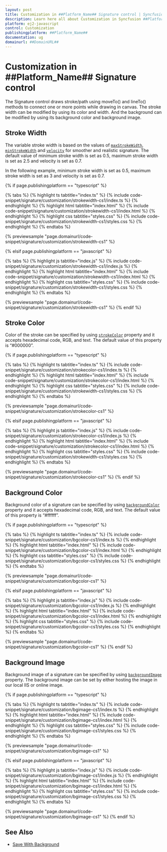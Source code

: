 ```yaml
---
layout: post
title: Customization in ##Platform_Name## Signature control | Syncfusion
description: Learn here all about Customization in Syncfusion ##Platform_Name## Signature control of Syncfusion Essential JS 2 and more.
platform: ej2-javascript
control: Customization 
publishingplatform: ##Platform_Name##
documentation: ug
domainurl: ##DomainURL##
---
```


# Customization in ##Platform_Name## Signature control

The Signature control draws stroke/path using moveTo() and lineTo() methods to connect one or more points while drawing in canvas. The stroke width can be modified by using its color and width. And the background can be modified by using its background color and background image.

## Stroke Width

The variable stroke width is based on the values of [`maxStrokeWidth`](https://ej2.syncfusion.com/documentation/api/signature/#maxstrokewidth), [`minStrokeWidth`](https://ej2.syncfusion.com/documentation/api/signature/#minstrokewidth) and [`velocity`](https://ej2.syncfusion.com/documentation/api/signature/#velocity) for smoother and realistic signature. The default value of minimum stroke width is set as 0.5, maximum stroke width is set as 2.5 and velocity is set as 0.7.

In the following example, minimum stroke width is set as 0.5, maximum stroke width is set as 3 and velocity is set as 0.7.

{% if page.publishingplatform == "typescript" %}

 {% tabs %}
{% highlight ts tabtitle="index.ts" %}
{% include code-snippet/signature/customization/strokewidth-cs1/index.ts %}
{% endhighlight %}
{% highlight html tabtitle="index.html" %}
{% include code-snippet/signature/customization/strokewidth-cs1/index.html %}
{% endhighlight %}
{% highlight css tabtitle="styles.css" %}
{% include code-snippet/signature/customization/strokewidth-cs1/styles.css %}
{% endhighlight %}
{% endtabs %}
        
{% previewsample "page.domainurl/code-snippet/signature/customization/strokewidth-cs1" %}

{% elsif page.publishingplatform == "javascript" %}

{% tabs %}
{% highlight js tabtitle="index.js" %}
{% include code-snippet/signature/customization/strokewidth-cs1/index.js %}
{% endhighlight %}
{% highlight html tabtitle="index.html" %}
{% include code-snippet/signature/customization/strokewidth-cs1/index.html %}
{% endhighlight %}
{% highlight css tabtitle="styles.css" %}
{% include code-snippet/signature/customization/strokewidth-cs1/styles.css %}
{% endhighlight %}
{% endtabs %}

{% previewsample "page.domainurl/code-snippet/signature/customization/strokewidth-cs1" %}
{% endif %}

## Stroke Color

Color of the stroke can be specified by using [`strokeColor`](https://ej2.syncfusion.com/documentation/api/signature/#strokecolor) property and it accepts hexadecimal code, RGB, and text. The default value of this property is “#000000”.

{% if page.publishingplatform == "typescript" %}

 {% tabs %}
{% highlight ts tabtitle="index.ts" %}
{% include code-snippet/signature/customization/strokecolor-cs1/index.ts %}
{% endhighlight %}
{% highlight html tabtitle="index.html" %}
{% include code-snippet/signature/customization/strokecolor-cs1/index.html %}
{% endhighlight %}
{% highlight css tabtitle="styles.css" %}
{% include code-snippet/signature/customization/strokewidth-cs1/styles.css %}
{% endhighlight %}
{% endtabs %}
        
{% previewsample "page.domainurl/code-snippet/signature/customization/strokecolor-cs1" %}

{% elsif page.publishingplatform == "javascript" %}

{% tabs %}
{% highlight js tabtitle="index.js" %}
{% include code-snippet/signature/customization/strokecolor-cs1/index.js %}
{% endhighlight %}
{% highlight html tabtitle="index.html" %}
{% include code-snippet/signature/customization/strokecolor-cs1/index.html %}
{% endhighlight %}
{% highlight css tabtitle="styles.css" %}
{% include code-snippet/signature/customization/strokewidth-cs1/styles.css %}
{% endhighlight %}
{% endtabs %}

{% previewsample "page.domainurl/code-snippet/signature/customization/strokecolor-cs1" %}
{% endif %}

## Background Color

Background color of a signature can be specified by using [`backgroundColor`](https://ej2.syncfusion.com/documentation/api/signature/#backgroundcolor) property and it accepts hexadecimal code, RGB, and text. The default value of this property is “#ffffff”.

{% if page.publishingplatform == "typescript" %}

 {% tabs %}
{% highlight ts tabtitle="index.ts" %}
{% include code-snippet/signature/customization/bgcolor-cs1/index.ts %}
{% endhighlight %}
{% highlight html tabtitle="index.html" %}
{% include code-snippet/signature/customization/bgcolor-cs1/index.html %}
{% endhighlight %}
{% highlight css tabtitle="styles.css" %}
{% include code-snippet/signature/customization/bgcolor-cs1/styles.css %}
{% endhighlight %}
{% endtabs %}
        
{% previewsample "page.domainurl/code-snippet/signature/customization/bgcolor-cs1" %}

{% elsif page.publishingplatform == "javascript" %}

{% tabs %}
{% highlight js tabtitle="index.js" %}
{% include code-snippet/signature/customization/bgcolor-cs1/index.js %}
{% endhighlight %}
{% highlight html tabtitle="index.html" %}
{% include code-snippet/signature/customization/bgcolor-cs1/index.html %}
{% endhighlight %}
{% highlight css tabtitle="styles.css" %}
{% include code-snippet/signature/customization/bgcolor-cs1/styles.css %}
{% endhighlight %}
{% endtabs %}

{% previewsample "page.domainurl/code-snippet/signature/customization/bgcolor-cs1" %}
{% endif %}

## Background Image

Background image of a signature can be specified by using [`backgroundImage`](https://ej2.syncfusion.com/documentation/api/signature/#backgroundimage) property. The background image can be set by either hosting the image in our local IIS or online image.

{% if page.publishingplatform == "typescript" %}

 {% tabs %}
{% highlight ts tabtitle="index.ts" %}
{% include code-snippet/signature/customization/bgimage-cs1/index.ts %}
{% endhighlight %}
{% highlight html tabtitle="index.html" %}
{% include code-snippet/signature/customization/bgimage-cs1/index.html %}
{% endhighlight %}
{% highlight css tabtitle="styles.css" %}
{% include code-snippet/signature/customization/bgimage-cs1/styles.css %}
{% endhighlight %}
{% endtabs %}
        
{% previewsample "page.domainurl/code-snippet/signature/customization/bgimage-cs1" %}

{% elsif page.publishingplatform == "javascript" %}

{% tabs %}
{% highlight js tabtitle="index.js" %}
{% include code-snippet/signature/customization/bgimage-cs1/index.js %}
{% endhighlight %}
{% highlight html tabtitle="index.html" %}
{% include code-snippet/signature/customization/bgimage-cs1/index.html %}
{% endhighlight %}
{% highlight css tabtitle="styles.css" %}
{% include code-snippet/signature/customization/bgimage-cs1/styles.css %}
{% endhighlight %}
{% endtabs %}

{% previewsample "page.domainurl/code-snippet/signature/customization/bgimage-cs1" %}
{% endif %}

## See Also

* [Save With Background](./open-save#save-with-background)